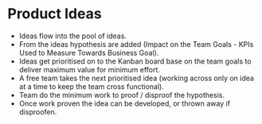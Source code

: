 # Product Ideas

* Ideas flow into the pool of ideas.
* From the ideas hypothesis are added (Impact on the Team Goals - KPIs Used to Measure Towards Business Goal).
* Ideas get prioritised on to the Kanban board base on the team goals to deliver maximum value for minimum effort.
* A free team takes the next prioritised idea (working across only on idea at a time to keep the team cross functional). 
* Team do the minimum work to proof / disproof the hypothesis.
* Once work proven the idea can be developed, or thrown away if disproofen.